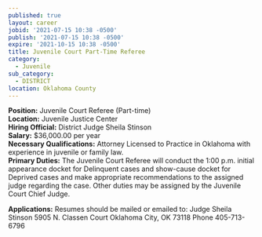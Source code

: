 ```yaml
---
published: true
layout: career
jobid: '2021-07-15 10:38 -0500'
publish: '2021-07-15 10:38 -0500'
expire: '2021-10-15 10:38 -0500'
title: Juvenile Court Part-Time Referee
category:
  - Juvenile
sub_category:
  - DISTRICT
location: Oklahoma County
---
```

**Position:** Juvenile Court Referee (Part-time)  
**Location:** Juvenile Justice Center  
**Hiring Official:** District Judge Sheila Stinson  
**Salary:** $36,000.00 per year  
**Necessary Qualifications:** Attorney Licensed to Practice in Oklahoma with experience in juvenile or family law.  
**Primary Duties:** The Juvenile Court Referee will conduct the 1:00 p.m. initial appearance docket for Delinquent cases and show-cause docket for Deprived cases and make appropriate recommendations to the assigned judge regarding the case.  Other duties may be assigned by the Juvenile Court Chief Judge.  

**Applications:** Resumes should be mailed or emailed to:
Judge Sheila Stinson
5905 N. Classen Court
Oklahoma City, OK  73118
Phone 405-713-6796
